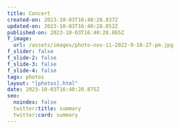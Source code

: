 ```yaml
---
title: Concert
created-on: 2023-10-03T16:40:28.837Z
updated-on: 2023-10-03T16:40:28.852Z
published-on: 2023-10-03T16:40:28.865Z
f_image:
  url: /assets/images/photo-nov-11-2022-9-18-27-pm.jpg
f_slider: false
f_slide-2: false
f_slide-3: false
f_slide-4: false
tags: photos
layout: "[photos].html"
date: 2023-10-03T16:40:28.875Z
seo:
  noindex: false
  twitter:title: summary
  twitter:card: summary
---
```

